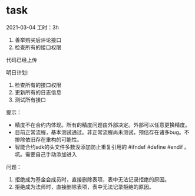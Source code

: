 # task

2021-03-04
工时：3h
1. 善举购买后评论接口
2. 检查所有的接口权限

代码已经上传

明日计划:
1. 检查所有的接口权限
2. 更新所有的日志信息
3. 测试所有接口


提示：
- 精度不在合约内体现。所有的精度问题由外部决定。外部可以任意更换精度。
- 目前正常流程，基本测试通过。非正常流程尚未测试，预估存在诸多bug。不排除依旧存在重构的可能性。
- 智能合约sdk的头文件多数没添加防止重复引用的 #ifndef #define #endif 。坑。需要自己手动添加进入

问题：
1. 拒绝成为基金会成员时，直接删除表项，表中无法记录拒绝的原因。
2. 拒绝成为法师时，直接删除表项，表中无法记录拒绝的原因。
